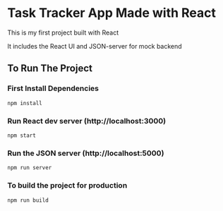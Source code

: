 # Task Tracker App Made with React

This is my first project built with React

It includes the React UI and JSON-server for mock backend

## To Run The Project

### First Install Dependencies

```
npm install
```

### Run React dev server (http://localhost:3000)

```
npm start
```

### Run the JSON server (http://localhost:5000)

```
npm run server
```

### To build the project for production

```
npm run build
```
